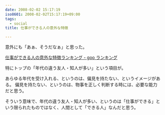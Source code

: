 ```yaml
---
date: 2008-02-02 15:17:19
iso8601: 2008-02-02T15:17:19+09:00
tags:
  - social
title: 仕事ができる人の意外な特徴

---
```


意外にも「あぁ、そうだなぁ」と思った。

<a title="仕事ができる人の意外な特徴ランキング - goo ランキング" href="http://ranking.goo.ne.jp/ranking/category/014/skillful_unexpected/">仕事ができる人の意外な特徴ランキング - goo ランキング</a>

特にトップの「年代の違う友人・知人が多い」という項目が。

あらゆる年代を受け入れる、というのは、偏見を持たない、というイメージがある。
偏見を持たない、というのは、物事を正しく判断する時には、必要な能力だと思う。

そういう意味で、年代の違う友人・知人が多い、というのは「仕事ができる」という限られたものではなく、人間として「できる人」なんだと思う。
